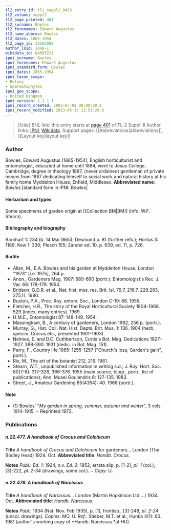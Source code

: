 ```yaml
---
tl2_entry_id: tl2_suppl2_0453
tl2_volume: suppl2
tl2_page_printed: 401
tl2_surname: Bowles
tl2_forenames: Edward Augustus
tl2_name_abbrev: Bowles
tl2_dates: 1865-1954
tl2_page_id: 33265598
author_lsid: 1048-1
wikidata_id: Q4095221
ipni_surname: Bowles
ipni_forenames: Edward Augustus
ipni_standard_form: Bowles
ipni_dates: 1865-1954
ipni_taxon_scope: 
- Botany
- Spermatophytes
ipni_geo_scope: 
- United Kingdom
ipni_version: 1.1.1.1
ipni_record_created: 2003-07-02 00:00:00.0
ipni_record_modified: 2013-05-15 11:51:29.0
---
```


> [!cite] BHL link: this entry starts at [page 401](https://www.biodiversitylibrary.org/page/33265598) of TL-2 Suppl. II
> Author links: [IPNI](https://www.ipni.org/a/1048-1), [Wikidata](https://www.wikidata.org/wiki/Q4095221). Support pages: [[Abbreviations|abbreviations]], [[Layout key|layout key]]

### Author

Bowles, Edward Augustus (1865-1954), English horticulturist and entomologist, educated at home until 1884, went to Jesus College, Cambridge, degree in theology 1887, (never ordained) gentleman of private means from 1887 dedicating himself to social work and natural history at his family home Myddelton House, Enfield, Middlesex. 
**Abbreviated name**: *Bowles* \[standard form in IPNI: *Bowles*\]

#### Herbarium and types

Some specimens of garden origin at [[Collection BM|BM]] (info. W.F. Stearn).

#### Bibliography and biography

Barnhart 1: 234 (b. 14 Mai 1865); Desmond p. 81 (further refs.); Hortus 3: 1189; Kew 1: 330; Plesch 155; Zander ed. 10, p. 639, ed. 11, p. 726.

#### Biofile

- Allan, M., E.A. Bowles and his garden at Myddelton House, London "1973" \[i.e. 1975\], 264 p.
- Anon., Gardeners Mag. 1907: 689-690 (portr.); Entomologist's Rec. J. Var. 66: 178-179. 1954.
- Bridson, G.D.R. et al., Nat. hist. mss. res. Brit. Isl. 79.7, 216.7, 229.283, 275.11. 1980.
- Buxton, P.A., Proc. Roy. entom. Soc., London C-19: 68. 1955.
- Fletcher, H.R., The story of the Royal Horticultural Society 1804-1968. 529 (index, many entries). 1969.
- H.M.E., Entomologist 87: 148-149. 1954.
- Massingham, B., A century of gardeners, London 1982, 256 p. (portr.).
- Murray, G., Hist. Coll. Nat. Hist. Depts. Brit. Mus. 1: 136. 1904 (herb. specim. Crocus etc., presented 1901-1903).
- Nelmes, E. and D.C. Cuthbertson, Curtis's Bot. Mag. Dedications 1827-1927. 388-390. 1931 (dedic. in Bot. Mag. 151).
- Perry, F., Country life 1985: 1255-1257 ("Church's loss, Garden's gain", portr.).
- Rix, M., The art of the botanist 212, 216. 1981.
- Stearn, W.T., unpublished information in writing s.d.; J. Roy. Hort. Soc. 80(7-8): 317-326, 366-376. 1955 (main source, biogr., portr., list of publications); Ann. Musei Goulandris 6: 127-135. 1983.
- Street, J., Amateur Gardening 85(4354): 40. 1968 (portr.).

#### Note

- (1) Bowles' "*My garden in spring, summer, autumn and winter*", 3 vols. 1914-1915. − Reprinted 1972.

### Publications

##### n.22.477. A handbook of Crocus and Colchicum

**Title**
*A handbook of Crocus and Colchicum* for gardeners... London (The Bodley Head) 1924. Oct.
**Abbreviated title**: *Handb. Crocus*.

**Notes**
*Publ*.: *Ed. 1*: 1924, n.v.
*Ed. 2*: 1952, errata slip, p. \[1-2\], *pl. 1* (col.), \[3\]-222, *pl. 2-34* (drawings, some col.). − *Copy*: U.

##### n.22.478. A handbook of Narcissus

**Title**
*A handbook of Narcissus*... London (Martin Hopkinson Ltd....) 1934. Oct.
**Abbreviated title**: *Handb. Narcissus*.

**Notes**
*Publ*.: 1934 (Nat. Nov. Feb 1935), p. \[1\], frontisp., \[3\]-248, *pl. 2-24* (uncol. drawings).
*Copies*: MO, U.
*Ref*.: Stieber, M.T. et al., Huntia 4(1): 60. 1981 (author's working copy of *Handb. Narcissus *at HU).

